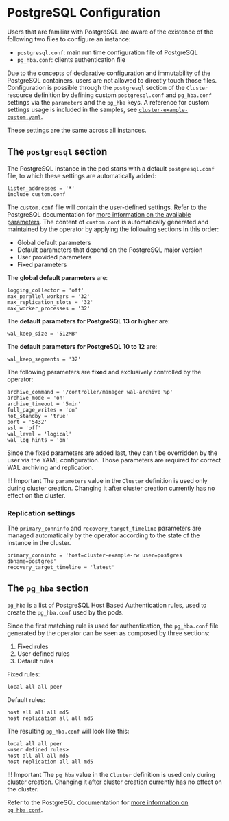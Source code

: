# PostgreSQL Configuration

Users that are familiar with PostgreSQL are aware of the existence of the following two files
to configure an instance:

- `postgresql.conf`: main run time configuration file of PostgreSQL
- `pg_hba.conf`: clients authentication file

Due to the concepts of declarative configuration and immutability of the PostgreSQL
containers, users are not allowed to directly touch those files. Configuration
is possible through the `postgresql` section of the `Cluster` resource definition
by defining custom `postgresql.conf` and `pg_hba.conf` settings via the
`parameters` and the `pg_hba` keys.
A reference for custom settings usage is included in the samples, see
[`cluster-example-custom.yaml`](samples/cluster-example-custom.yaml).

These settings are the same across all instances.

## The `postgresql` section

The PostgreSQL instance in the pod starts with a default `postgresql.conf` file,
to which these settings are automatically added:

```text
listen_addresses = '*'
include custom.conf
```

The `custom.conf` file will contain the user-defined settings. Refer to the
PostgreSQL documentation for [more information on the available parameters](https://www.postgresql.org/docs/current/runtime-config.html).
The content of `custom.conf` is automatically generated and maintained by the
operator by applying the following sections in this order:

- Global default parameters
- Default parameters that depend on the PostgreSQL major version
- User provided parameters
- Fixed parameters

The **global default parameters** are:

```text
logging_collector = 'off'
max_parallel_workers = '32'
max_replication_slots = '32'
max_worker_processes = '32'
```

The **default parameters for PostgreSQL 13 or higher** are:

```text
wal_keep_size = '512MB'
```

The **default parameters for PostgreSQL 10 to 12** are:

```text
wal_keep_segments = '32'
```

The following parameters are **fixed** and exclusively controlled by the operator:

```text
archive_command = '/controller/manager wal-archive %p'
archive_mode = 'on'
archive_timeout = '5min'
full_page_writes = 'on'
hot_standby = 'true'
port = '5432'
ssl = 'off'
wal_level = 'logical'
wal_log_hints = 'on'
```

Since the fixed parameters are added last, they can't be overridden by the
user via the YAML configuration. Those parameters are required for correct WAL
archiving and replication.

!!! Important
    The `parameters` value in the `Cluster` definition is used only during cluster
    creation. Changing it after cluster creation currently has no
    effect on the cluster.

### Replication settings

The `primary_conninfo` and `recovery_target_timeline` parameters are managed
automatically by the operator according to the state of the instance in
the cluster.

```text
primary_conninfo = 'host=cluster-example-rw user=postgres dbname=postgres'
recovery_target_timeline = 'latest'
```

## The `pg_hba` section

`pg_hba` is a list of PostgreSQL Host Based Authentication rules,
used to create the `pg_hba.conf` used by the pods.

Since the first matching rule is used for authentication, the `pg_hba.conf` file
generated by the operator can be seen as composed by three sections:

1. Fixed rules
2. User defined rules
3. Default rules

Fixed rules:

```text
local all all peer
```

Default rules:

```text
host all all all md5
host replication all all md5
```

The resulting `pg_hba.conf` will look like this:

```text
local all all peer
<user defined rules>
host all all all md5
host replication all all md5
```

!!! Important
    The `pg_hba` value in the `Cluster` definition is used only during cluster
    creation. Changing it after cluster creation currently has no
    effect on the cluster.

Refer to the PostgreSQL documentation for [more information on `pg_hba.conf`](https://www.postgresql.org/docs/current/auth-pg-hba-conf.html).
